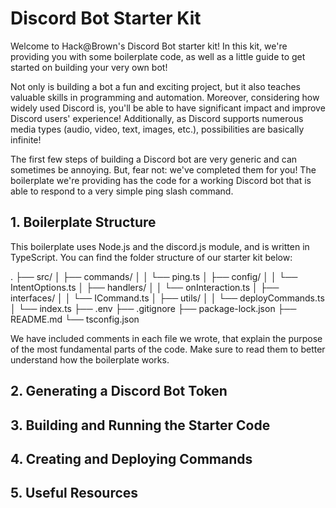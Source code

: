 # Discord Bot Starter Kit
Welcome to Hack@Brown's Discord Bot starter kit! In this kit, we're providing you with some boilerplate code, as well as a little guide to get started on building your very own bot!

Not only is building a bot a fun and exciting project, but it also teaches valuable skills in programming and automation. Moreover, considering how widely used Discord is, you'll be able to have significant impact and improve Discord users' experience! Additionally, as Discord supports numerous media types (audio, video, text, images, etc.), possibilities are basically infinite!

The first few steps of building a Discord bot are very generic and can sometimes be annoying. But, fear not: we've completed them for you! The boilerplate we're providing has the code for a working Discord bot that is able to respond to a very simple ping slash command.

## 1. Boilerplate Structure
This boilerplate uses Node.js and the discord.js module, and is written in TypeScript. You can find the folder structure of our starter kit below:

.
├── src/
│   ├── commands/
│   │   └── ping.ts
│   ├── config/
│   │   └── IntentOptions.ts
│   ├── handlers/
│   │   └── onInteraction.ts
│   ├── interfaces/
│   │   └── ICommand.ts
│   ├── utils/
│   │   └── deployCommands.ts
│   └── index.ts
├── .env
├── .gitignore
├── package-lock.json
├── README.md
└── tsconfig.json

We have included comments in each file we wrote, that explain the purpose of the most fundamental parts of the code. Make sure to read them to better understand how the boilerplate works.

## 2. Generating a Discord Bot Token

## 3. Building and Running the Starter Code

## 4. Creating and Deploying Commands

## 5. Useful Resources